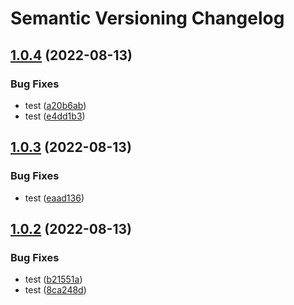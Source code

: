 # Semantic Versioning Changelog

## [1.0.4](https://github.com/Dudu876/java-multimodule-semantic-release/compare/core_1.0.3...core_1.0.4) (2022-08-13)


### Bug Fixes

* test ([a20b6ab](https://github.com/Dudu876/java-multimodule-semantic-release/commit/a20b6ab07b88169654a71edbe5a6c0f194798312))
* test ([e4dd1b3](https://github.com/Dudu876/java-multimodule-semantic-release/commit/e4dd1b3e9b7733e0b4af7e780d72442ad4e628bc))

## [1.0.3](https://github.com/Dudu876/java-multimodule-semantic-release/compare/core_1.0.2...core_1.0.3) (2022-08-13)


### Bug Fixes

* test ([eaad136](https://github.com/Dudu876/java-multimodule-semantic-release/commit/eaad1368f2bcabd7c60d04798b620efbf6de1931))

## [1.0.2](https://github.com/Dudu876/java-multimodule-semantic-release/compare/core_1.0.1...core_1.0.2) (2022-08-13)


### Bug Fixes

* test ([b21551a](https://github.com/Dudu876/java-multimodule-semantic-release/commit/b21551a9a626ecb35168576ea46dd9ecc469ea07))
* test ([8ca248d](https://github.com/Dudu876/java-multimodule-semantic-release/commit/8ca248d8cd4640cf53f49eedf24d191ac86674f5))
